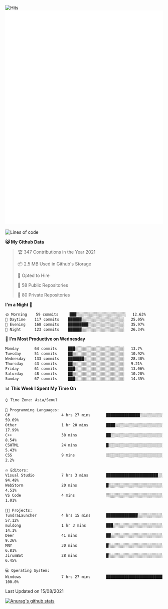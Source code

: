 ![Hits](https://hits.seeyoufarm.com/api/count/incr/badge.svg?url=https%3A%2F%2Fgithub.com%2Fkokose1234&count_bg=%2379C83D&title_bg=%23555555&icon=apple.svg&icon_color=%23E7E7E7&title=hits&edge_flat=false)
<br/>
![Metrics](https://github.com/kokose1234/kokose1234/blob/main/github-metrics.svg)

<!--START_SECTION:waka-->
![Lines of code](https://img.shields.io/badge/From%20Hello%20World%20I%27ve%20Written-12.5%20million%20lines%20of%20code-blue)

**🐱 My Github Data** 

> 🏆 347 Contributions in the Year 2021
 > 
> 📦 2.5 MB Used in Github's Storage 
 > 
> 💼 Opted to Hire
 > 
> 📜 58 Public Repositories 
 > 
> 🔑 80 Private Repositories  
 > 
**I'm a Night 🦉** 

```text
🌞 Morning    59 commits     ███░░░░░░░░░░░░░░░░░░░░░░   12.63% 
🌆 Daytime    117 commits    ██████░░░░░░░░░░░░░░░░░░░   25.05% 
🌃 Evening    168 commits    █████████░░░░░░░░░░░░░░░░   35.97% 
🌙 Night      123 commits    ██████░░░░░░░░░░░░░░░░░░░   26.34%

```
📅 **I'm Most Productive on Wednesday** 

```text
Monday       64 commits     ███░░░░░░░░░░░░░░░░░░░░░░   13.7% 
Tuesday      51 commits     ██░░░░░░░░░░░░░░░░░░░░░░░   10.92% 
Wednesday    133 commits    ███████░░░░░░░░░░░░░░░░░░   28.48% 
Thursday     43 commits     ██░░░░░░░░░░░░░░░░░░░░░░░   9.21% 
Friday       61 commits     ███░░░░░░░░░░░░░░░░░░░░░░   13.06% 
Saturday     48 commits     ██░░░░░░░░░░░░░░░░░░░░░░░   10.28% 
Sunday       67 commits     ███░░░░░░░░░░░░░░░░░░░░░░   14.35%

```


📊 **This Week I Spent My Time On** 

```text
⌚︎ Time Zone: Asia/Seoul

💬 Programming Languages: 
C#                       4 hrs 27 mins       ███████████████░░░░░░░░░░   59.69% 
Other                    1 hr 20 mins        ████░░░░░░░░░░░░░░░░░░░░░   17.99% 
C++                      38 mins             ██░░░░░░░░░░░░░░░░░░░░░░░   8.54% 
CSHTML                   24 mins             █░░░░░░░░░░░░░░░░░░░░░░░░   5.43% 
CSS                      9 mins              ░░░░░░░░░░░░░░░░░░░░░░░░░   2.2%

🔥 Editors: 
Visual Studio            7 hrs 3 mins        ███████████████████████░░   94.48% 
WebStorm                 20 mins             █░░░░░░░░░░░░░░░░░░░░░░░░   4.51% 
VS Code                  4 mins              ░░░░░░░░░░░░░░░░░░░░░░░░░   1.01%

🐱‍💻 Projects: 
TundraLauncher           4 hrs 15 mins       ██████████████░░░░░░░░░░░   57.12% 
muldong                  1 hr 3 mins         ███░░░░░░░░░░░░░░░░░░░░░░   14.1% 
Deer                     41 mins             ██░░░░░░░░░░░░░░░░░░░░░░░   9.36% 
MNY                      30 mins             █░░░░░░░░░░░░░░░░░░░░░░░░   6.81% 
JirumBot                 28 mins             █░░░░░░░░░░░░░░░░░░░░░░░░   6.45%

💻 Operating System: 
Windows                  7 hrs 27 mins       █████████████████████████   100.0%

```


 Last Updated on 15/08/2021
<!--END_SECTION:waka-->

[![Anurag's github stats](https://github-readme-stats.vercel.app/api?username=kokose1234&theme=dracula)](https://github.com/anuraghazra/github-readme-stats)



	
